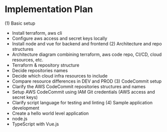 # Implementation Plan

(1) Basic setup
- Install terraform, aws cli
- Configure aws access and secret keys locally
- Install node and vue for backend and frontend
(2) Architecture and repo structures
- Architecture diagram combining terraform, aws code repo, CI/CD, cloud resources, etc.   
- Terraform & repository structure
- Decide repositories names
- Decide which cloud infra resources to include
- Compare resource differences in DEV and PROD
(3) CodeCommit setup
- Clarify the AWS CodeCommit repositories structures and names 
- Setup AWS CodeCommit using IAM Git credentials (AWS access and secret keys)
- Clarify script language for testing and linting
(4) Sample application development
- Create a hello world level application
- node.js
- TypeScript with Vue.js

